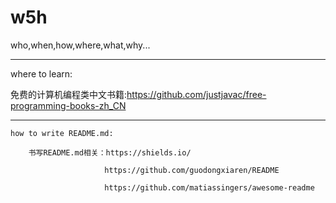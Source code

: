 # w5h
who,when,how,where,what,why...


------------------------
where to learn:
  
   免费的计算机编程类中文书籍:https://github.com/justjavac/free-programming-books-zh_CN
  
  
  -------------------------------------
      
    how to write README.md:
  
        书写README.md相关：https://shields.io/
                    
                         https://github.com/guodongxiaren/README
                    
                         https://github.com/matiassingers/awesome-readme
